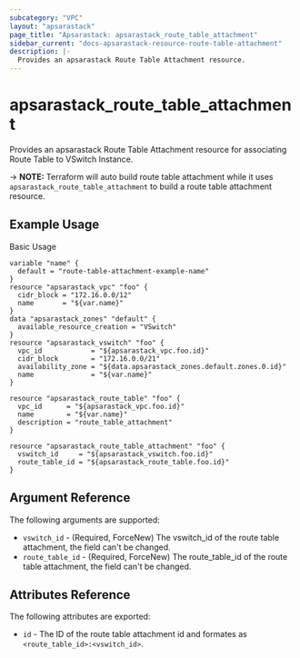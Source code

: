 ```yaml
---
subcategory: "VPC"
layout: "apsarastack"
page_title: "Apsarastack: apsarastack_route_table_attachment"
sidebar_current: "docs-apsarastack-resource-route-table-attachment"
description: |-
  Provides an apsarastack Route Table Attachment resource.
---
```


# apsarastack\_route\_table\_attachment

Provides an apsarastack Route Table Attachment resource for associating Route Table to VSwitch Instance.

-> **NOTE:** Terraform will auto build route table attachment while it uses `apsarastack_route_table_attachment` to build a route table attachment resource.


## Example Usage

Basic Usage

```
variable "name" {
  default = "route-table-attachment-example-name"
}
resource "apsarastack_vpc" "foo" {
  cidr_block = "172.16.0.0/12"
  name       = "${var.name}"
}
data "apsarastack_zones" "default" {
  available_resource_creation = "VSwitch"
}
resource "apsarastack_vswitch" "foo" {
  vpc_id            = "${apsarastack_vpc.foo.id}"
  cidr_block        = "172.16.0.0/21"
  availability_zone = "${data.apsarastack_zones.default.zones.0.id}"
  name              = "${var.name}"
}

resource "apsarastack_route_table" "foo" {
  vpc_id      = "${apsarastack_vpc.foo.id}"
  name        = "${var.name}"
  description = "route_table_attachment"
}

resource "apsarastack_route_table_attachment" "foo" {
  vswitch_id     = "${apsarastack_vswitch.foo.id}"
  route_table_id = "${apsarastack_route_table.foo.id}"
}
```
## Argument Reference

The following arguments are supported:

* `vswitch_id` - (Required, ForceNew) The vswitch_id of the route table attachment, the field can't be changed.
* `route_table_id` - (Required, ForceNew) The route_table_id of the route table attachment, the field can't be changed.

## Attributes Reference

The following attributes are exported:

* `id` - The ID of the route table attachment id and formates as `<route_table_id>:<vswitch_id>`.

